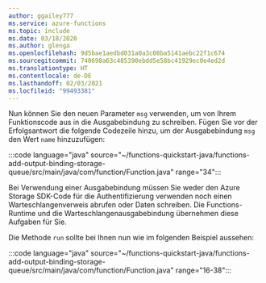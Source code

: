 ```yaml
---
author: ggailey777
ms.service: azure-functions
ms.topic: include
ms.date: 03/18/2020
ms.author: glenga
ms.openlocfilehash: 9d5bae1aedbd031a0a3c08ba5141aebc22f1c674
ms.sourcegitcommit: 740698a63c485390ebdd5e58bc41929ec0e4ed2d
ms.translationtype: HT
ms.contentlocale: de-DE
ms.lasthandoff: 02/03/2021
ms.locfileid: "99493381"
---
```

Nun können Sie den neuen Parameter `msg` verwenden, um von Ihrem Funktionscode aus in die Ausgabebindung zu schreiben. Fügen Sie vor der Erfolgsantwort die folgende Codezeile hinzu, um der Ausgabebindung `msg` den Wert `name` hinzuzufügen:

:::code language="java" source="~/functions-quickstart-java/functions-add-output-binding-storage-queue/src/main/java/com/function/Function.java" range="34":::

Bei Verwendung einer Ausgabebindung müssen Sie weder den Azure Storage SDK-Code für die Authentifizierung verwenden noch einen Warteschlangenverweis abrufen oder Daten schreiben. Die Functions-Runtime und die Warteschlangenausgabebindung übernehmen diese Aufgaben für Sie.

Die Methode `run` sollte bei Ihnen nun wie im folgenden Beispiel aussehen:

:::code language="java" source="~/functions-quickstart-java/functions-add-output-binding-storage-queue/src/main/java/com/function/Function.java" range="16-38":::